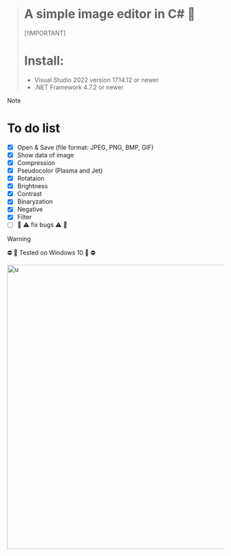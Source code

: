> # A simple image editor in C# 🎨
> [!IMPORTANT]
> # Install:
> - Visual Studio 2022 version 17.14.12 or newer
> - .NET Framework 4.7.2 or newer

> [!NOTE]
> # To do list
> - [x] Open & Save (file format: JPEG, PNG, BMP, GIF)
> - [x] Show data of image
> - [x] Compression
> - [x] Pseudocolor (Plasma and Jet)
> - [x] Rotataion
> - [x] Brightness
> - [x] Contrast
> - [x] Binaryzation
> - [x] Negative
> - [x] Filter
> - [ ] 🚧 ⚠️ fix bugs ⚠️ 🚧

> [!WARNING]
> ⛔ 🚨 Tested on Windows 10  🚨 ⛔



<img width="1357" height="662" alt="u" src="https://github.com/user-attachments/assets/5ba05842-77a2-4406-b6c2-48943f0e9bcc" />


